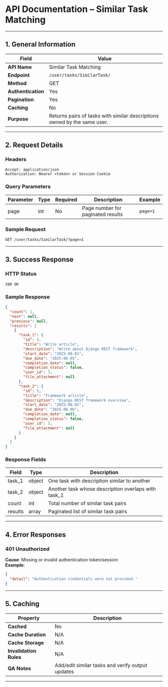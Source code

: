 # API Documentation – Similar Task Matching

---

## 1. General Information

| Field              | Value                                                                     |
|--------------------|---------------------------------------------------------------------------|
| **API Name**       | Similar Task Matching                                                     |
| **Endpoint**       | `/user/tasks/SimilarTask/`                                                |
| **Method**         | GET                                                                       |
| **Authentication** | Yes                                                                       |
| **Pagination**     | Yes                                                                       |
| **Caching**        | No                                                                        |
| **Purpose**        | Returns pairs of tasks with similar descriptions owned by the same user.  |

---

## 2. Request Details

### Headers

```http
Accept: application/json
Authorization: Bearer <token> or Session Cookie
```

### Query Parameters

| Parameter | Type | Required | Description                        | Example   |
|-----------|------|----------|------------------------------------|-----------|
| page      | int  | No       | Page number for paginated results | `page=1`  |

### Sample Request

```http
GET /user/tasks/SimilarTask/?page=1
```

---

## 3. Success Response

### HTTP Status

`200 OK`

### Sample Response

```json
{
  "count": 1,
  "next": null,
  "previous": null,
  "results": [
    {
      "task_1": {
        "id": 4,
        "title": "Write article",
        "description": "Write about Django REST framework",
        "start_date": "2025-06-01",
        "due_date": "2025-06-05",
        "completion_date": null,
        "completion_status": false,
        "user_id": 3,
        "file_attachment": null
      },
      "task_2": {
        "id": 5,
        "title": "Framework article",
        "description": "Django REST framework overview",
        "start_date": "2025-06-02",
        "due_date": "2025-06-06",
        "completion_date": null,
        "completion_status": false,
        "user_id": 3,
        "file_attachment": null
      }
    }
  ]
}
```

### Response Fields

| Field     | Type   | Description                                              |
|-----------|--------|----------------------------------------------------------|
| task_1    | object | One task with description similar to another             |
| task_2    | object | Another task whose description overlaps with task_1      |
| count     | int    | Total number of similar task pairs                       |
| results   | array  | Paginated list of similar task pairs                     |

---

## 4. Error Responses

### 401 Unauthorized

**Cause**: Missing or invalid authentication token/session  
**Example**:

```json
{
  "detail": "Authentication credentials were not provided."
}
```

---

## 5. Caching

| Property               | Description                                              |
|------------------------|----------------------------------------------------------|
| **Cached**             | No                                                       |
| **Cache Duration**     | N/A                                                      |
| **Cache Storage**      | N/A                                                      |
| **Invalidation Rules** | N/A                                                      |
| **QA Notes**           | Add/edit similar tasks and verify output updates         |

---
